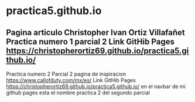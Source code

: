 # practica5.github.io
Pagina articulo 
Christopher Ivan Ortiz Villafañet  
Practica numero 1 parcial 2 
Link GitHib Pages https://christopherortiz69.github.io/practica5.github.io/
-----------------------------------------------------------------------------
Practica numero 2 Parcial 2
pagina de inspiracion https://www.callofduty.com/mx/es/
Link GitHib Pages https://christopherortiz69.github.io/practica5.github.io/
en el navbar de mi github pages esta el nombre practica 2 del segundo parcial 

